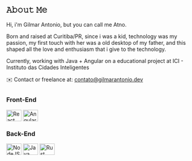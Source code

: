 <h2><b>𝙰𝚋𝚘𝚞𝚝 𝙼𝚎</b></h2>

<div>
  <p>Hi, i'm Gilmar Antonio, but you can call me Atno.</p>
  <p>Born and raised at Curitiba/PR, since i was a kid, technology was my passion, my first touch with her was a old desktop of my father, and this shaped all the love and enthusiasm that i give to the technology.</p>
  <p>Currently, working with Java + Angular on a educational project at ICI - Instituto das Cidades Inteligentes</p>
  ✉️ Contact or freelance at: <a href="mailto:contato@gilmarantonio.dev">contato@gilmarantonio.dev</a>
</div>

##
 <div style="display: inline_block">
   <h3>Front-End</h3>
    <img align="center" alt="React" height="30" width="40" src="https://cdn.jsdelivr.net/gh/devicons/devicon@latest/icons/react/react-original.svg">
    <img align="center" alt="Angular" height="30" width="40" src="https://cdn.jsdelivr.net/gh/devicons/devicon@latest/icons/angular/angular-original.svg">
 </div>
  <div style="display: inline_block">
   <h3>Back-End</h3>
    <img align="center" alt="NodeJS" height="30" width="40" src="https://cdn.jsdelivr.net/gh/devicons/devicon@latest/icons/nodejs/nodejs-original.svg"/>
    <img align="center" alt="Java" height="30" width="40" src="https://cdn.jsdelivr.net/gh/devicons/devicon@latest/icons/java/java-plain-wordmark.svg"/>
    <img align="center" alt="Rust" height="30" width="40" src="https://www.svgrepo.com/show/374056/rust.svg"/>
 </div>





